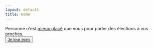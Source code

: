 ```yaml
---
layout: default
title: Home
---
```

<div class="flex h-full items-center justify-center">
  <div class="mx-auto">
    <div class="text-center text-xl font-semibold mb-4">
      Personne n'est <u>mieux placé</u> que vous pour parler des élections à vos proches.
    </div>
    <div class="flex justify-center">
      <button class="bg-darkblue rounded px-4 py-2 text-white hover:text-darkblue hover:bg-white">
        <a href="/action" class="font-semibold">Je leur écris</a>
      </button>
    </div>
  </div>
</div>
